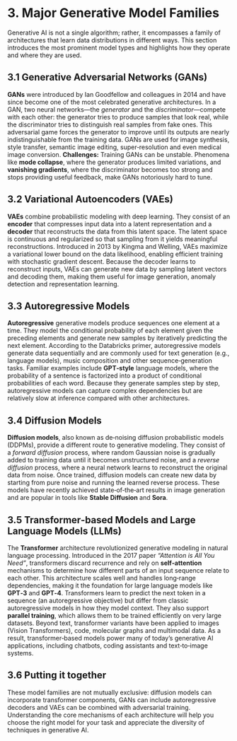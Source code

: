 # 3. Major Generative Model Families
Generative AI is not a single algorithm; rather, it encompasses a family of architectures that learn data distributions in different ways.  This section introduces the most prominent model types and highlights how they operate and where they are used.
## 3.1 Generative Adversarial Networks (GANs)
**GANs** were introduced by Ian Goodfellow and colleagues in 2014 and have since become one of the most celebrated generative architectures.  In a GAN, two neural networks—the *generator* and the *discriminator*—compete with each other: the generator tries to produce samples that look real, while the discriminator tries to distinguish real samples from fake ones.  This adversarial game forces the generator to improve until its outputs are nearly indistinguishable from the training data.  GANs are used for image synthesis, style transfer, semantic image editing, super‑resolution and even medical image conversion.
**Challenges:** Training GANs can be unstable.  Phenomena like **mode collapse**, where the generator produces limited variations, and **vanishing gradients**, where the discriminator becomes too strong and stops providing useful feedback, make GANs notoriously hard to tune.
## 3.2 Variational Autoencoders (VAEs)
**VAEs** combine probabilistic modeling with deep learning.  They consist of an **encoder** that compresses input data into a latent representation and a **decoder** that reconstructs the data from this latent space.  The latent space is continuous and regularized so that sampling from it yields meaningful reconstructions.  Introduced in 2013 by Kingma and Welling, VAEs maximize a variational lower bound on the data likelihood, enabling efficient training with stochastic gradient descent.  Because the decoder learns to reconstruct inputs, VAEs can generate new data by sampling latent vectors and decoding them, making them useful for image generation, anomaly detection and representation learning.
## 3.3 Autoregressive Models
**Autoregressive** generative models produce sequences one element at a time.  They model the conditional probability of each element given the preceding elements and generate new samples by iteratively predicting the next element.  According to the Databricks primer, autoregressive models generate data sequentially and are commonly used for text generation (e.g., language models), music composition and other sequence‑generation tasks.
Familiar examples include **GPT‑style** language models, where the probability of a sentence is factorized into a product of conditional probabilities of each word.  Because they generate samples step by step, autoregressive models can capture complex dependencies but are relatively slow at inference compared with other architectures.
## 3.4 Diffusion Models
**Diffusion models**, also known as de‑noising diffusion probabilistic models (DDPMs), provide a different route to generative modeling.  They consist of a *forward diffusion* process, where random Gaussian noise is gradually added to training data until it becomes unstructured noise, and a *reverse diffusion* process, where a neural network learns to reconstruct the original data from noise.  Once trained, diffusion models can create new data by starting from pure noise and running the learned reverse process.  These models have recently achieved state‑of‑the‑art results in image generation and are popular in tools like **Stable Diffusion** and **Sora**.
## 3.5 Transformer‑based Models and Large Language Models (LLMs)
The **Transformer** architecture revolutionized generative modeling in natural language processing.  Introduced in the 2017 paper *“Attention is All You Need”*, transformers discard recurrence and rely on **self‑attention** mechanisms to determine how different parts of an input sequence relate to each other.  This architecture scales well and handles long‑range dependencies, making it the foundation for large language models like **GPT‑3** and **GPT‑4**.
Transformers learn to predict the next token in a sequence (an autoregressive objective) but differ from classic autoregressive models in how they model context.  They also support **parallel training**, which allows them to be trained efficiently on very large datasets.  Beyond text, transformer variants have been applied to images (Vision Transformers), code, molecular graphs and multimodal data.  As a result, transformer‑based models power many of today’s generative AI applications, including chatbots, coding assistants and text‑to‑image systems.
## 3.6 Putting it together
These model families are not mutually exclusive: diffusion models can incorporate transformer components, GANs can include autoregressive decoders and VAEs can be combined with adversarial training.  Understanding the core mechanisms of each architecture will help you choose the right model for your task and appreciate the diversity of techniques in generative AI.